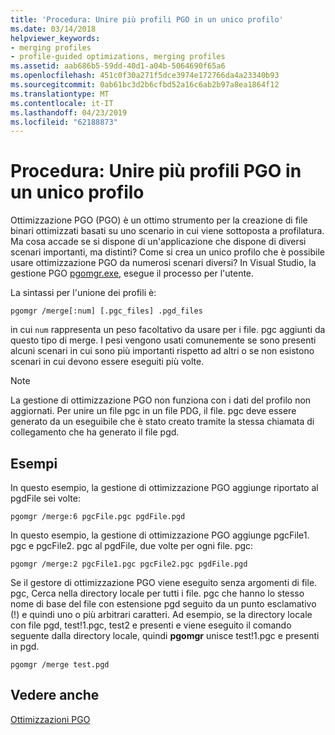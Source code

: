 ```yaml
---
title: 'Procedura: Unire più profili PGO in un unico profilo'
ms.date: 03/14/2018
helpviewer_keywords:
- merging profiles
- profile-guided optimizations, merging profiles
ms.assetid: aab686b5-59dd-40d1-a04b-5064690f65a6
ms.openlocfilehash: 451c0f30a271f5dce3974e172766da4a23340b93
ms.sourcegitcommit: 0ab61bc3d2b6cfbd52a16c6ab2b97a8ea1864f12
ms.translationtype: MT
ms.contentlocale: it-IT
ms.lasthandoff: 04/23/2019
ms.locfileid: "62188873"
---
```

# <a name="how-to-merge-multiple-pgo-profiles-into-a-single-profile"></a>Procedura: Unire più profili PGO in un unico profilo

Ottimizzazione PGO (PGO) è un ottimo strumento per la creazione di file binari ottimizzati basati su uno scenario in cui viene sottoposta a profilatura. Ma cosa accade se si dispone di un'applicazione che dispone di diversi scenari importanti, ma distinti? Come si crea un unico profilo che è possibile usare ottimizzazione PGO da numerosi scenari diversi? In Visual Studio, la gestione PGO [pgomgr.exe](pgomgr.md), esegue il processo per l'utente.

La sintassi per l'unione dei profili è:

`pgomgr /merge[:num] [.pgc_files] .pgd_files`

in cui `num` rappresenta un peso facoltativo da usare per i file. pgc aggiunti da questo tipo di merge. I pesi vengono usati comunemente se sono presenti alcuni scenari in cui sono più importanti rispetto ad altri o se non esistono scenari in cui devono essere eseguiti più volte.

> [!NOTE]
> La gestione di ottimizzazione PGO non funziona con i dati del profilo non aggiornati. Per unire un file pgc in un file PDG, il file. pgc deve essere generato da un eseguibile che è stato creato tramite la stessa chiamata di collegamento che ha generato il file pgd.

## <a name="examples"></a>Esempi

In questo esempio, la gestione di ottimizzazione PGO aggiunge riportato al pgdFile sei volte:

`pgomgr /merge:6 pgcFile.pgc pgdFile.pgd`

In questo esempio, la gestione di ottimizzazione PGO aggiunge pgcFile1. pgc e pgcFile2. pgc al pgdFile, due volte per ogni file. pgc:

`pgomgr /merge:2 pgcFile1.pgc pgcFile2.pgc pgdFile.pgd`

Se il gestore di ottimizzazione PGO viene eseguito senza argomenti di file. pgc, Cerca nella directory locale per tutti i file. pgc che hanno lo stesso nome di base del file con estensione pgd seguito da un punto esclamativo (!) e quindi uno o più arbitrari caratteri. Ad esempio, se la directory locale con file pgd, test!1.pgc, test2 e presenti e viene eseguito il comando seguente dalla directory locale, quindi **pgomgr** unisce test!1.pgc e presenti in pgd.

`pgomgr /merge test.pgd`

## <a name="see-also"></a>Vedere anche

[Ottimizzazioni PGO](profile-guided-optimizations.md)
